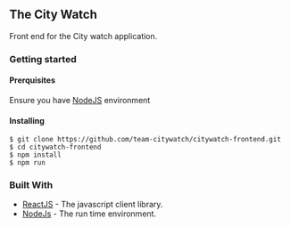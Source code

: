 ## The City Watch
Front end for the City watch application.


### Getting started

#### Prerquisites
Ensure you have [NodeJS](https://nodejs.org/en/) environment

#### Installing
    $ git clone https://github.com/team-citywatch/citywatch-frontend.git
    $ cd citywatch-frontend
    $ npm install
    $ npm run

### Built With
* [ReactJS](https://reactjs.org/) - The javascript client library.
* [NodeJs](https://nodejs.org/en/) - The run time environment.


